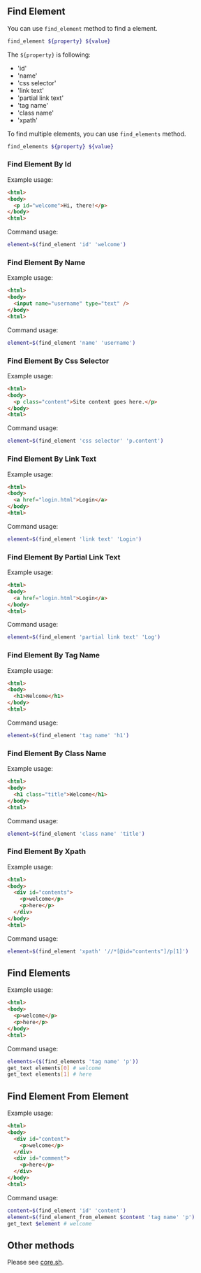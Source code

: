 ## Find Element

You can use `find_element` method to find a element.
```sh
find_element ${property} ${value}
```

The `${property}` is following:
- 'id'
- 'name'
- 'css selector'
- 'link text'
- 'partial link text'
- 'tag name'
- 'class name'
- 'xpath'

To find multiple elements, you can use `find_elements` method.
```sh
find_elements ${property} ${value}
```

### Find Element By Id

Example usage:
```html
<html>
<body>
  <p id="welcome">Hi, there!</p>
</body>
<html>
```

Command usage:
```sh
element=$(find_element 'id' 'welcome')
```

### Find Element By Name

Example usage:
```html
<html>
<body>
  <input name="username" type="text" />
</body>
<html>
```

Command usage:
```sh
element=$(find_element 'name' 'username')
```

### Find Element By Css Selector

Example usage:
```html
<html>
<body>
  <p class="content">Site content goes here.</p>
</body>
<html>
```

Command usage:
```sh
element=$(find_element 'css selector' 'p.content')
```

### Find Element By Link Text

Example usage:
```html
<html>
<body>
  <a href="login.html">Login</a>
</body>
<html>
```

Command usage:
```sh
element=$(find_element 'link text' 'Login')
```

### Find Element By Partial Link Text

Example usage:
```html
<html>
<body>
  <a href="login.html">Login</a>
</body>
<html>
```

Command usage:
```sh
element=$(find_element 'partial link text' 'Log')
```

### Find Element By Tag Name

Example usage:
```html
<html>
<body>
  <h1>Welcome</h1>
</body>
<html>
```

Command usage:
```sh
element=$(find_element 'tag name' 'h1')
```

### Find Element By Class Name

Example usage:
```html
<html>
<body>
  <h1 class="title">Welcome</h1>
</body>
<html>
```

Command usage:
```sh
element=$(find_element 'class name' 'title')
```

### Find Element By Xpath

Example usage:
```html
<html>
<body>
  <div id="contents">
    <p>welcome</p>
    <p>here</p>
  </div>
</body>
<html>
```

Command usage:
```sh
element=$(find_element 'xpath' '//*[@id="contents"]/p[1]')
```

## Find Elements

Example usage:
```html
<html>
<body>
  <p>welcome</p>
  <p>here</p>
</body>
<html>
```

Command usage:
```sh
elements=($(find_elements 'tag name' 'p'))
get_text elements[0] # welcome
get_text elements[1] # here
```

## Find Element From Element

Example usage:
```html
<html>
<body>
  <div id="content">
    <p>welcome</p>
  </div>
  <div id="comment">
    <p>here</p>
  </div>
</body>
<html>
```

Command usage:
```sh
content=$(find_element 'id' 'content')
element=$(find_element_from_element $content 'tag name' 'p')
get_text $element # welcome
```

## Other methods

Please see [core.sh](https://github.com/Rasukarusan/shellnium/blob/master/lib/core.sh).
